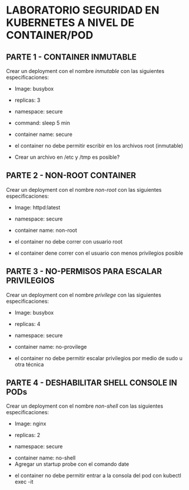 # LABORATORIO SEGURIDAD EN KUBERNETES A NIVEL DE CONTAINER/POD

## PARTE 1 - CONTAINER INMUTABLE

Crear un deployment con el nombre *inmutable* con las siguientes especificaciones:

- Image: busybox
* replicas: 3
+ namespace: secure
- command: sleep 5 min
* container name: secure
+ el container no debe permitir escribir en los archivos root (inmutable)
- Crear un archivo en /etc y /tmp es posible?

## PARTE 2 - NON-ROOT CONTAINER

Crear un deployment con el nombre *non-root* con las siguientes especificaciones:

- Image: httpd:latest
+ namespace: secure
- container name: non-root
* el container no debe correr con usuario root
+ el container dene correr con el usuario con menos privilegios posible 

## PARTE 3 -   NO-PERMISOS PARA ESCALAR PRIVILEGIOS

Crear un deployment con el nombre *privilege* con las siguientes especificaciones:

- Image: busybox
* replicas: 4
+ namespace: secure
- container name: no-provilege
* el container no debe permitir escalar privilegios por medio de sudo u otra técnica

## PARTE 4 - DESHABILITAR SHELL CONSOLE IN PODs

Crear un deployment con el nombre *non-shell* con las siguientes especificaciones:

- Image: nginx
* replicas: 2
+ namespace: secure
- container name: no-shell
- Agregar un startup probe con el comando date
* el container no debe permitir entrar a la consola del pod con kubectl exec -it


